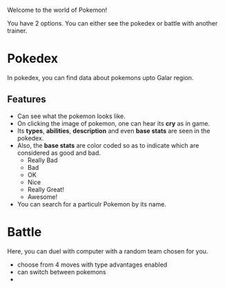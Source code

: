 Welcome to the world of Pokemon!

You have 2 options. You can either see the pokedex or battle with another trainer.

# Pokedex
In pokedex, you can find data about pokemons upto Galar region.

## Features
- Can see what the pokemon looks like.
- On clicking the image of pokemon, one can hear its **cry** as in game.
- Its **types**, **abilities**, **description** and even **base stats** are seen in the pokedex.
- Also, the **base stats** are color coded so as to indicate which are considered as good and bad.
    - <span style="#f34444">Really Bad</span>
    - <span style="#ff7f0f">Bad</span>
    - <span style="#ffdd57">OK</span>
    - <span style="#a0e515">Nice</span>
    - <span style="#1eac4f">Really Great!</span>
    - <span style="#00c2b8">Awesome!</span>
- You can search for a particulr Pokemon by its name.
# Battle
Here, you can duel with computer with a random team chosen for you.

- choose from 4 moves with type advantages enabled
- can switch between pokemons
- 